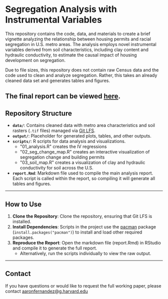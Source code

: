 # Segregation Analysis with Instrumental Variables

This repository contains the code, data, and materials to create a brief vignette analyzing the relationship between housing permits and racial segregation in U.S. metro areas. The analysis employs novel instrumental variables derived from soil characteristics, including clay content and hydraulic conductivity, to estimate the causal impact of housing development on segregation.

Due to file sizes, this repository does not contain raw Census data and the code used to clean and analyze segregation. Rather, this takes an already cleaned data set and generates tables and figures.

The final report can be viewed [here](https://aferna08.github.io/housing-segregation-analysis/).
------------------------------------------------------------------------

## Repository Structure

-   **`data/`**: Contains cleaned data with metro area characteristics and soil rasters (`.tif` files) managed via [Git LFS](https://git-lfs.github.com/).
-   **`output/`**: Placeholder for generated plots, tables, and other outputs.
-   **`scripts/`**: R scripts for data analysis and visualizations.
    -   "01_analysis.R" creates the IV regressions
    -   "02_seg_change_map.R" creates an interactive visualization of segregation change and building permits
    -   "03_soil_map.R" creates a visualization of clay and hydraulic conductivity for soil across the U.S.
-   **`report.Rmd`**: Markdown file used to compile the main analysis report. Each script is called within the report, so compiling it will generate all tables and figures.

------------------------------------------------------------------------

## How to Use

1.  **Clone the Repository**: Clone the repository, ensuring that Git LFS is installed.
2.  **Install Dependencies**: Scripts in the project use the [pacman](https://cran.r-project.org/web/packages/pacman/index.html) package (`install.packages("pacman")`) to install and load other required packages.
3.  **Reproduce the Report**: Open the markdown file (report.Rmd) in RStudio and compile it to generate the full report.
    -   Alternatively, run the scripts individually to view the raw output.

------------------------------------------------------------------------

## Contact

If you have questions or would like to request the full working paper, please contact [aaronfernandez\@g.harvard.edu](mailto:aaronfernandez@g.harvard.edu)
